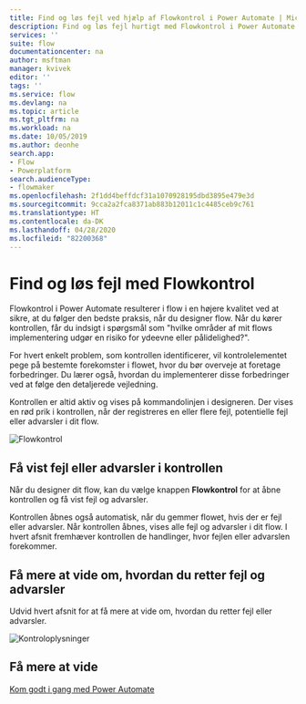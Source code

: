 ```yaml
---
title: Find og løs fejl ved hjælp af Flowkontrol i Power Automate | Microsoft Docs
description: Find og løs fejl hurtigt med Flowkontrol i Power Automate.
services: ''
suite: flow
documentationcenter: na
author: msftman
manager: kvivek
editor: ''
tags: ''
ms.service: flow
ms.devlang: na
ms.topic: article
ms.tgt_pltfrm: na
ms.workload: na
ms.date: 10/05/2019
ms.author: deonhe
search.app:
- Flow
- Powerplatform
search.audienceType:
- flowmaker
ms.openlocfilehash: 2f1dd4beffdcf31a1070928195dbd3895e479e3d
ms.sourcegitcommit: 9cca2a2fca8371ab883b12011c1c4485ceb9c761
ms.translationtype: HT
ms.contentlocale: da-DK
ms.lasthandoff: 04/28/2020
ms.locfileid: "82200368"
---
```

# <a name="find-and-fix-errors-with-flow-checker"></a>Find og løs fejl med Flowkontrol


Flowkontrol i Power Automate resulterer i flow i en højere kvalitet ved at sikre, at du følger den bedste praksis, når du designer flow. Når du kører kontrollen, får du indsigt i spørgsmål som "hvilke områder af mit flows implementering udgør en risiko for ydeevne eller pålidelighed?".

For hvert enkelt problem, som kontrollen identificerer, vil kontrolelementet pege på bestemte forekomster i flowet, hvor du bør overveje at foretage forbedringer. Du lærer også, hvordan du implementerer disse forbedringer ved at følge den detaljerede vejledning.

Kontrollen er altid aktiv og vises på kommandolinjen i designeren. Der vises en rød prik i kontrollen, når der registreres en eller flere fejl, potentielle fejl eller advarsler i dit flow.

![Flowkontrol](media/checker/checker-in-designer.png "Flowkontrol")


## <a name="view-errors-or-warnings-in-the-checker"></a>Få vist fejl eller advarsler i kontrollen

Når du designer dit flow, kan du vælge knappen **Flowkontrol** for at åbne kontrollen og få vist fejl og advarsler. 

Kontrollen åbnes også automatisk, når du gemmer flowet, hvis der er fejl eller advarsler.  Når kontrollen åbnes, vises alle fejl og advarsler i dit flow. I hvert afsnit fremhæver kontrollen de handlinger, hvor fejlen eller advarslen forekommer. 

## <a name="learn-to-fix-errors-and-warnings"></a>Få mere at vide om, hvordan du retter fejl og advarsler

Udvid hvert afsnit for at få mere at vide om, hvordan du retter fejl eller advarsler.

![Kontroloplysninger](media/checker/checker-detail.png "Kontroloplysninger")

## <a name="learn-more"></a>Få mere at vide

[Kom godt i gang med Power Automate](getting-started.md)



